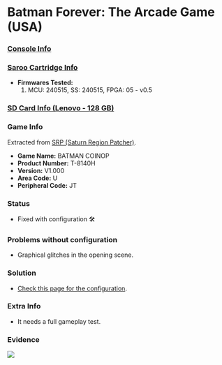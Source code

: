 # Batman Forever: The Arcade Game (USA)

### [Console Info](../../../../../Info/Consoles/VA13/README.md)

### [Saroo Cartridge Info](../../../../../Info/Cartridges/RetroGameParadiseStore/1.32F/README.md)

- <b>Firmwares Tested:</b>
  1. MCU: 240515, SS: 240515, FPGA: 05 - v0.5

### [SD Card Info (Lenovo - 128 GB)](../../../../../Info/SdCards/Lenovo/128GB/fat32/README.md)

### Game Info

Extracted from [SRP (Saturn Region Patcher)](https://segaxtreme.net/resources/saturn-region-patcher.81/download).

- <b>Game Name:</b> BATMAN COINOP
- <b>Product Number:</b> T-8140H
- <b>Version:</b> V1.000
- <b>Area Code:</b> U
- <b>Peripheral Code:</b> JT

### Status

- Fixed with configuration :hammer_and_wrench:

### Problems without configuration

- Graphical glitches in the opening scene.

### Solution

- [Check this page for the configuration](https://github.com/williamdsw/saroo-configuration-list/blob/master/Regions/Retails/USA/T-8140H/README.md).

### Extra Info

- It needs a full gameplay test.

### Evidence

[![](https://img.youtube.com/vi/er04oyAxO3M/0.jpg)](https://www.youtube.com/watch?v=er04oyAxO3M)
